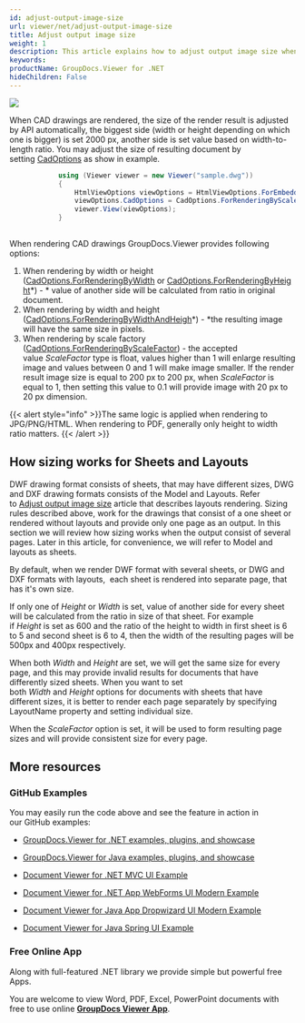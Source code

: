 ```yaml
---
id: adjust-output-image-size
url: viewer/net/adjust-output-image-size
title: Adjust output image size
weight: 1
description: This article explains how to adjust output image size when viewing CAD drawings with GroupDocs.Viewer within your .NET applications.
keywords: 
productName: GroupDocs.Viewer for .NET
hideChildren: False
---
```

![](viewer-net/images/adjust-output-image-size.jpg)

When CAD drawings are rendered, the size of the render result is adjusted by API automatically, the biggest side (width or height depending on which one is bigger) is set 2000 px, another side is set value based on width-to-length ratio. You may adjust the size of resulting document by setting [CadOptions](https://apireference.groupdocs.com/net/viewer/groupdocs.viewer.options/cadoptions) as show in example.

```csharp
            using (Viewer viewer = new Viewer("sample.dwg"))
            {
                HtmlViewOptions viewOptions = HtmlViewOptions.ForEmbeddedResources();
                viewOptions.CadOptions = CadOptions.ForRenderingByScaleFactor(0.3f);
                viewer.View(viewOptions);
            }
 
```

When rendering CAD drawings GroupDocs.Viewer provides following options:

1.  When rendering by width or height ([CadOptions.ForRenderingByWidth](https://apireference.groupdocs.com/net/viewer/groupdocs.viewer.options/cadoptions/methods/forrenderingbywidth) or [CadOptions.ForRenderingByHeight](https://apireference.groupdocs.com/net/viewer/groupdocs.viewer.options/cadoptions/methods/forrenderingbyheight)*) - * value of another side will be calculated from ratio in original document. 
2.  When rendering by width and height ([CadOptions.ForRenderingByWidthAndHeigh](https://apireference.groupdocs.com/net/viewer/groupdocs.viewer.options/cadoptions/methods/forrenderingbywidthandheight)*) - *the resulting image will have the same size in pixels.
3.  When rendering by scale factory ([CadOptions.ForRenderingByScaleFactor](https://apireference.groupdocs.com/net/viewer/groupdocs.viewer.options/cadoptions/methods/forrenderingbyscalefactor)) - the accepted value *ScaleFactor* type is float, values higher than 1 will enlarge resulting image and values between 0 and 1 will make image smaller. If the render result image size is equal to 200 px to 200 px, when *ScaleFactor* is equal to 1, then setting this value to 0.1 will provide image with 20 px to 20 px dimension.

{{< alert style="info" >}}The same logic is applied when rendering to JPG/PNG/HTML. When rendering to PDF, generally only height to width ratio matters. {{< /alert >}}

## How sizing works for Sheets and Layouts

DWF drawing format consists of sheets, that may have different sizes, DWG and DXF drawing formats consists of the Model and Layouts. Refer to [Adjust output image size](Adjust%2Boutput%2Bimage%2Bsize.html) article that describes layouts rendering. Sizing rules described above, work for the drawings that consist of a one sheet or rendered without layouts and provide only one page as an output. In this section we will review how sizing works when the output consist of several pages. Later in this article, for convenience, we will refer to Model and layouts as sheets.

By default, when we render DWF format with several sheets, or DWG and DXF formats with layouts,  each sheet is rendered into separate page, that has it's own size. 

If only one of *Height* or *Width* is set, value of another side for every sheet will be calculated from the ratio in size of that sheet. For example if *Height* is set as 600 and the ratio of the height to width in first sheet is 6 to 5 and second sheet is 6 to 4, then the width of the resulting pages will be 500px and 400px respectively.

When both *Width* and *Height* are set, we will get the same size for every page, and this may provide invalid results for documents that have differently sized sheets. When you want to set both *Width* and *Height* options for documents with sheets that have different sizes, it is better to render each page separately by specifying LayoutName property and setting individual size.

When the *ScaleFactor* option is set, it will be used to form resulting page sizes and will provide consistent size for every page.

## More resources

### GitHub Examples

You may easily run the code above and see the feature in action in our GitHub examples:

*   [GroupDocs.Viewer for .NET examples, plugins, and showcase](https://github.com/groupdocs-viewer/GroupDocs.Viewer-for-.NET)
    
*   [GroupDocs.Viewer for Java examples, plugins, and showcase](https://github.com/groupdocs-viewer/GroupDocs.Viewer-for-Java)
    
*   [Document Viewer for .NET MVC UI Example](https://github.com/groupdocs-viewer/GroupDocs.Viewer-for-.NET-MVC) 
    
*   [Document Viewer for .NET App WebForms UI Modern Example](https://github.com/groupdocs-viewer/GroupDocs.Viewer-for-.NET-WebForms)
    
*   [Document Viewer for Java App Dropwizard UI Modern Example](https://github.com/groupdocs-viewer/GroupDocs.Viewer-for-Java-Dropwizard)
    
*   [Document Viewer for Java Spring UI Example](https://github.com/groupdocs-viewer/GroupDocs.Viewer-for-Java-Spring)
    

### Free Online App

Along with full-featured .NET library we provide simple but powerful free Apps.

You are welcome to view Word, PDF, Excel, PowerPoint documents with free to use online **[GroupDocs Viewer App](https://products.groupdocs.app/viewer)**.
